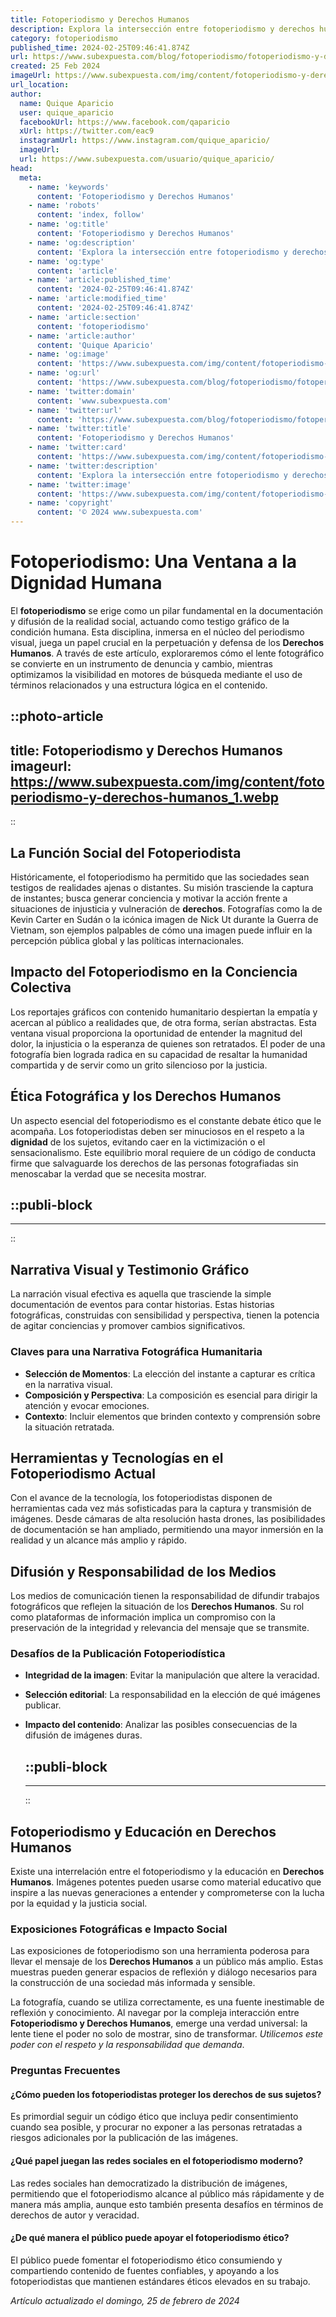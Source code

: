 ```yaml
---
title: Fotoperiodismo y Derechos Humanos
description: Explora la intersección entre fotoperiodismo y derechos humanos; imágenes poderosas que narran historias de lucha y esperanza.
category: fotoperiodismo
published_time: 2024-02-25T09:46:41.874Z
url: https://www.subexpuesta.com/blog/fotoperiodismo/fotoperiodismo-y-derechos-humanos
created: 25 Feb 2024
imageUrl: https://www.subexpuesta.com/img/content/fotoperiodismo-y-derechos-humanos_1.webp
url_location:
author:
  name: Quique Aparicio
  user: quique_aparicio
  facebookUrl: https://www.facebook.com/qaparicio
  xUrl: https://twitter.com/eac9
  instagramUrl: https://www.instagram.com/quique_aparicio/
  imageUrl: 
  url: https://www.subexpuesta.com/usuario/quique_aparicio/
head:
  meta:
    - name: 'keywords'
      content: 'Fotoperiodismo y Derechos Humanos'
    - name: 'robots'
      content: 'index, follow'
    - name: 'og:title'
      content: 'Fotoperiodismo y Derechos Humanos'
    - name: 'og:description'
      content: 'Explora la intersección entre fotoperiodismo y derechos humanos; imágenes poderosas que narran historias de lucha y esperanza.'
    - name: 'og:type'
      content: 'article'
    - name: 'article:published_time'
      content: '2024-02-25T09:46:41.874Z'
    - name: 'article:modified_time'
      content: '2024-02-25T09:46:41.874Z'
    - name: 'article:section'
      content: 'fotoperiodismo'
    - name: 'article:author'
      content: 'Quique Aparicio'
    - name: 'og:image'
      content: 'https://www.subexpuesta.com/img/content/fotoperiodismo-y-derechos-humanos_1.webp'
    - name: 'og:url'
      content: 'https://www.subexpuesta.com/blog/fotoperiodismo/fotoperiodismo-y-derechos-humanos'
    - name: 'twitter:domain'
      content: 'www.subexpuesta.com'
    - name: 'twitter:url'
      content: 'https://www.subexpuesta.com/blog/fotoperiodismo/fotoperiodismo-y-derechos-humanos'
    - name: 'twitter:title'
      content: 'Fotoperiodismo y Derechos Humanos'
    - name: 'twitter:card'
      content: 'https://www.subexpuesta.com/img/content/fotoperiodismo-y-derechos-humanos_1.webp'
    - name: 'twitter:description'
      content: 'Explora la intersección entre fotoperiodismo y derechos humanos; imágenes poderosas que narran historias de lucha y esperanza.'
    - name: 'twitter:image'
      content: 'https://www.subexpuesta.com/img/content/fotoperiodismo-y-derechos-humanos_1.webp'
    - name: 'copyright'
      content: '© 2024 www.subexpuesta.com'
---
```

# Fotoperiodismo: Una Ventana a la Dignidad Humana

El **fotoperiodismo** se erige como un pilar fundamental en la documentación y difusión de la realidad social, actuando como testigo gráfico de la condición humana. Esta disciplina, inmersa en el núcleo del periodismo visual, juega un papel crucial en la perpetuación y defensa de los **Derechos Humanos**. A través de este artículo, exploraremos cómo el lente fotográfico se convierte en un instrumento de denuncia y cambio, mientras optimizamos la visibilidad en motores de búsqueda mediante el uso de términos relacionados y una estructura lógica en el contenido.


::photo-article
---
title: Fotoperiodismo y Derechos Humanos
imageurl: https://www.subexpuesta.com/img/content/fotoperiodismo-y-derechos-humanos_1.webp
---
::



## La Función Social del Fotoperiodista

Históricamente, el fotoperiodismo ha permitido que las sociedades sean testigos de realidades ajenas o distantes. Su misión trasciende la captura de instantes; busca generar conciencia y motivar la acción frente a situaciones de injusticia y vulneración de **derechos**. Fotografías como la de Kevin Carter en Sudán o la icónica imagen de Nick Ut durante la Guerra de Vietnam, son ejemplos palpables de cómo una imagen puede influir en la percepción pública global y las políticas internacionales.

## Impacto del Fotoperiodismo en la Conciencia Colectiva

Los reportajes gráficos con contenido humanitario despiertan la empatía y acercan al público a realidades que, de otra forma, serían abstractas. Esta ventana visual proporciona la oportunidad de entender la magnitud del dolor, la injusticia o la esperanza de quienes son retratados. El poder de una fotografía bien lograda radica en su capacidad de resaltar la humanidad compartida y de servir como un grito silencioso por la justicia.

## Ética Fotográfica y los Derechos Humanos

Un aspecto esencial del fotoperiodismo es el constante debate ético que le acompaña. Los fotoperiodistas deben ser minuciosos en el respeto a la **dignidad** de los sujetos, evitando caer en la victimización o el sensacionalismo. Este equilibrio moral requiere de un código de conducta firme que salvaguarde los derechos de las personas fotografiadas sin menoscabar la verdad que se necesita mostrar.


  ::publi-block
  ---
  ---
  ::
  
  

## Narrativa Visual y Testimonio Gráfico

La narración visual efectiva es aquella que trasciende la simple documentación de eventos para contar historias. Estas historias fotográficas, construidas con sensibilidad y perspectiva, tienen la potencia de agitar conciencias y promover cambios significativos. 

### Claves para una Narrativa Fotográfica Humanitaria

- **Selección de Momentos**: La elección del instante a capturar es crítica en la narrativa visual.
- **Composición y Perspectiva**: La composición es esencial para dirigir la atención y evocar emociones.
- **Contexto**: Incluir elementos que brinden contexto y comprensión sobre la situación retratada.
  
## Herramientas y Tecnologías en el Fotoperiodismo Actual

Con el avance de la tecnología, los fotoperiodistas disponen de herramientas cada vez más sofisticadas para la captura y transmisión de imágenes. Desde cámaras de alta resolución hasta drones, las posibilidades de documentación se han ampliado, permitiendo una mayor inmersión en la realidad y un alcance más amplio y rápido.

## Difusión y Responsabilidad de los Medios

Los medios de comunicación tienen la responsabilidad de difundir trabajos fotográficos que reflejen la situación de los **Derechos Humanos**. Su rol como plataformas de información implica un compromiso con la preservación de la integridad y relevancia del mensaje que se transmite.

### Desafíos de la Publicación Fotoperiodística

- **Integridad de la imagen**: Evitar la manipulación que altere la veracidad.
- **Selección editorial**: La responsabilidad en la elección de qué imágenes publicar.
- **Impacto del contenido**: Analizar las posibles consecuencias de la difusión de imágenes duras.


  ::publi-block
  ---
  ---
  ::
  
  

## Fotoperiodismo y Educación en Derechos Humanos

Existe una interrelación entre el fotoperiodismo y la educación en **Derechos Humanos**. Imágenes potentes pueden usarse como material educativo que inspire a las nuevas generaciones a entender y comprometerse con la lucha por la equidad y la justicia social.

### Exposiciones Fotográficas e Impacto Social

Las exposiciones de fotoperiodismo son una herramienta poderosa para llevar el mensaje de los **Derechos Humanos** a un público más amplio. Estas muestras pueden generar espacios de reflexión y diálogo necesarios para la construcción de una sociedad más informada y sensible.

La fotografía, cuando se utiliza correctamente, es una fuente inestimable de reflexión y conocimiento. Al navegar por la compleja interacción entre **Fotoperiodismo y Derechos Humanos**, emerge una verdad universal: la lente tiene el poder no solo de mostrar, sino de transformar. *Utilicemos este poder con el respeto y la responsabilidad que demanda*.

### Preguntas Frecuentes

#### ¿Cómo pueden los fotoperiodistas proteger los derechos de sus sujetos?

Es primordial seguir un código ético que incluya pedir consentimiento cuando sea posible, y procurar no exponer a las personas retratadas a riesgos adicionales por la publicación de las imágenes.

#### ¿Qué papel juegan las redes sociales en el fotoperiodismo moderno?

Las redes sociales han democratizado la distribución de imágenes, permitiendo que el fotoperiodismo alcance al público más rápidamente y de manera más amplia, aunque esto también presenta desafíos en términos de derechos de autor y veracidad.

#### ¿De qué manera el público puede apoyar el fotoperiodismo ético?

El público puede fomentar el fotoperiodismo ético consumiendo y compartiendo contenido de fuentes confiables, y apoyando a los fotoperiodistas que mantienen estándares éticos elevados en su trabajo.

_Artículo actualizado el domingo, 25 de febrero de 2024_